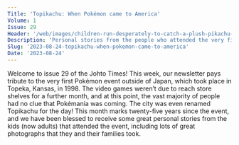 ```yaml
---
Title: 'Topikachu: When Pokémon came to America'
Volume: 1
Issue: 29
Header: '/web/images/children-run-desperately-to-catch-a-plush-pikachu-toy-at-forbes-field-topeka-on-august-27th-1998-pho.jpeg'
Description: 'Personal stories from the people who attended the very first Pokémon event outside of Japan in 1998. We also have an update on the Johto Times newsletter, and more from our mailbag!'
Slug: '2023-08-24-topikachu-when-pokemon-came-to-america'
Date: '2023-08-24'
---
```

Welcome to issue 29 of the Johto Times! This week, our newsletter pays tribute to the very first Pokémon event outside of Japan, which took place in Topeka, Kansas, in 1998. The video games weren’t due to reach store shelves for a further month, and at this point, the vast majority of people had no clue that Pokémania was coming. The city was even renamed Topikachu for the day! This month marks twenty-five years since the event, and we have been blessed to receive some great personal stories from the kids (now adults) that attended the event, including lots of great photographs that they and their families took.